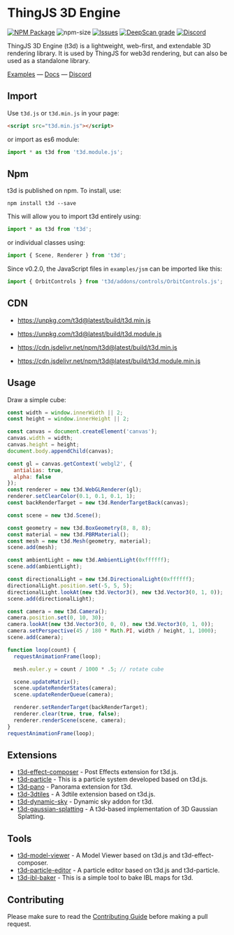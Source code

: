 # ThingJS 3D Engine

[![NPM Package][npm]][npm-url]
![npm-size][npm-size-url]
[![Issues][issues-badge]][issues-badge-url]
[![DeepScan grade][deepscan]][deepscan-url]
[![Discord][discord]][discord-url]

ThingJS 3D Engine (t3d) is a lightweight, web-first, and extendable 3D rendering library. It is used by ThingJS for web3d rendering, but can also be used as a standalone library.

[Examples](https://uinosoft.github.io/t3d.js/examples/) &mdash;
[Docs](https://uinosoft.github.io/t3d.js/docs/) &mdash;
[Discord](https://discord.gg/urB54PPXc4)

## Import

Use `t3d.js` or `t3d.min.js` in your page:

````html
<script src="t3d.min.js"></script>
````

or import as es6 module:

````javascript
import * as t3d from 't3d.module.js';
````

## Npm

t3d is published on npm. To install, use:

````
npm install t3d --save
````

This will allow you to import t3d entirely using:

````javascript
import * as t3d from 't3d';
````

or individual classes using:

````javascript
import { Scene, Renderer } from 't3d';
````

Since v0.2.0, the JavaScript files in `examples/jsm` can be imported like this:

````javascript
import { OrbitControls } from 't3d/addons/controls/OrbitControls.js';
````

## CDN

* https://unpkg.com/t3d@latest/build/t3d.min.js
* https://unpkg.com/t3d@latest/build/t3d.module.js

* https://cdn.jsdelivr.net/npm/t3d@latest/build/t3d.min.js
* https://cdn.jsdelivr.net/npm/t3d@latest/build/t3d.module.min.js

## Usage

Draw a simple cube:

````javascript
const width = window.innerWidth || 2;
const height = window.innerHeight || 2;

const canvas = document.createElement('canvas');
canvas.width = width;
canvas.height = height;
document.body.appendChild(canvas);

const gl = canvas.getContext('webgl2', {
  antialias: true,
  alpha: false
});
const renderer = new t3d.WebGLRenderer(gl);
renderer.setClearColor(0.1, 0.1, 0.1, 1);
const backRenderTarget = new t3d.RenderTargetBack(canvas);

const scene = new t3d.Scene();

const geometry = new t3d.BoxGeometry(8, 8, 8);
const material = new t3d.PBRMaterial();
const mesh = new t3d.Mesh(geometry, material);
scene.add(mesh);

const ambientLight = new t3d.AmbientLight(0xffffff);
scene.add(ambientLight);

const directionalLight = new t3d.DirectionalLight(0xffffff);
directionalLight.position.set(-5, 5, 5);
directionalLight.lookAt(new t3d.Vector3(), new t3d.Vector3(0, 1, 0));
scene.add(directionalLight);

const camera = new t3d.Camera();
camera.position.set(0, 10, 30);
camera.lookAt(new t3d.Vector3(0, 0, 0), new t3d.Vector3(0, 1, 0));
camera.setPerspective(45 / 180 * Math.PI, width / height, 1, 1000);
scene.add(camera);

function loop(count) {
  requestAnimationFrame(loop);

  mesh.euler.y = count / 1000 * .5; // rotate cube

  scene.updateMatrix();
  scene.updateRenderStates(camera);
  scene.updateRenderQueue(camera);

  renderer.setRenderTarget(backRenderTarget);
  renderer.clear(true, true, false);
  renderer.renderScene(scene, camera);
}
requestAnimationFrame(loop);
````

## Extensions

* [t3d-effect-composer](https://github.com/uinosoft/t3d-effect-composer) - Post Effects extension for t3d.js.
* [t3d-particle](https://github.com/uinosoft/t3d-particle) - This is a particle system developed based on t3d.js.
* [t3d-pano](https://github.com/uinosoft/t3d-pano) - Panorama extension for t3d.
* [t3d-3dtiles](https://github.com/uinosoft/t3d-3dtiles) - A 3dtile extension based on t3d.js.
* [t3d-dynamic-sky](https://github.com/uinosoft/t3d-dynamic-sky) - Dynamic sky addon for t3d.
* [t3d-gaussian-splatting](https://github.com/uinosoft/t3d-gaussian-splatting) - A t3d-based implementation of 3D Gaussian Splatting.

## Tools

* [t3d-model-viewer](https://uinosoft.github.io/t3d-model-viewer/) - A Model Viewer based on t3d.js and t3d-effect-composer.
* [t3d-particle-editor](https://uinosoft.github.io/t3d-particle/editor) - A particle editor based on t3d.js and t3d-particle.
* [t3d-ibl-baker](https://uinosoft.github.io/t3d-ibl-baker/) - This is a simple tool to bake IBL maps for t3d.

## Contributing

Please make sure to read the [Contributing Guide](./.github/contributing.md) before making a pull request.

[npm]: https://img.shields.io/npm/v/t3d
[npm-url]: https://www.npmjs.com/package/t3d
[npm-size-url]: https://img.shields.io/bundlephobia/minzip/t3d
[issues-badge]: https://img.shields.io/github/issues/uinosoft/t3d.js.svg
[issues-badge-url]: https://github.com/uinosoft/t3d.js/issues
[deepscan]: https://deepscan.io/api/teams/20241/projects/25542/branches/800776/badge/grade.svg
[deepscan-url]: https://deepscan.io/dashboard#view=project&tid=20241&pid=25542&bid=800776
[discord]: https://img.shields.io/discord/1069800954494464043
[discord-url]: https://discord.gg/urB54PPXc4